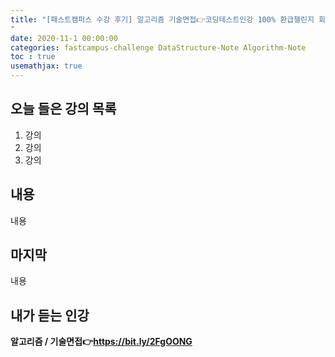```yaml
---
title: "[패스트캠퍼스 수강 후기] 알고리즘 기술면접👉코딩테스트인강 100% 환급챌린지 회차 미션
"
date: 2020-11-1 00:00:00
categories: fastcampus-challenge DataStructure-Note Algorithm-Note
toc : true
usemathjax: true
---
```

## 오늘 들은 강의 목록

1. 강의
2. 강의
3. 강의

## 내용

내용

## 마지막

내용

## 내가 듣는 인강

**알고리즘 / 기술면접👉https://bit.ly/2FgOONG**